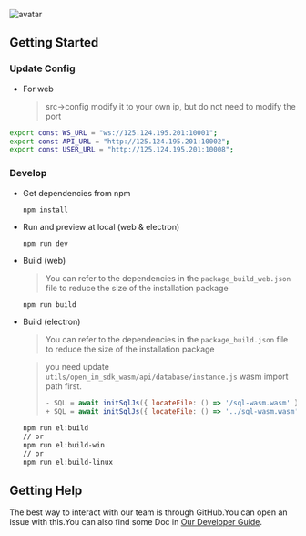 ![avatar](https://openim-1253691595.cos.ap-nanjing.myqcloud.com/WechatIMG20.jpeg)

## Getting Started

### Update Config

- For web
  > src->config
  > modify it to your own ip, but do not need to modify the port

```bash
export const WS_URL = "ws://125.124.195.201:10001";
export const API_URL = "http://125.124.195.201:10002";
export const USER_URL = "http://125.124.195.201:10008";
```

### Develop

- Get dependencies from npm

  ```bash
  npm install
  ```

- Run and preview at local (web & electron)

  ```
  npm run dev

  ```

- Build (web)

  > You can refer to the dependencies in the `package_build_web.json` file to reduce the size of the installation package

  ```
  npm run build
  ```

- Build (electron)

  > You can refer to the dependencies in the `package_build.json` file to reduce the size of the installation package

  > you need update `utils/open_im_sdk_wasm/api/database/instance.js` wasm import path first.
  >
  > ```javascript
  > - SQL = await initSqlJs({ locateFile: () => '/sql-wasm.wasm' });
  > + SQL = await initSqlJs({ locateFile: () => '../sql-wasm.wasm' });
  > ```

  ```bash
  npm run el:build
  // or
  npm run el:build-win
  // or
  npm run el:build-linux
  ```

## Getting Help

The best way to interact with our team is through GitHub.You can open an issue with this.You can also find some Doc in [Our Developer Guide](https://doc.rentsoft.cn/).
